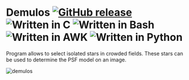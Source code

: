 # Demulos [![GitHub release](http://www.astro.uni.wroc.pl/ludzie/brus/img/github/ver20170523.svg "download")](https://github.com/pbrus/demulos/) ![Written in C](http://www.astro.uni.wroc.pl/ludzie/brus/img/github/c.svg "language") ![Written in Bash](http://www.astro.uni.wroc.pl/ludzie/brus/img/github/bash.svg "language") ![Written in AWK](http://www.astro.uni.wroc.pl/ludzie/brus/img/github/awk.svg "language") ![Written in Python](http://www.astro.uni.wroc.pl/ludzie/brus/img/github/python.svg "language")

Program allows to select isolated stars in crowded fields. These stars can be used to determine the PSF model on an image.

![demulos](http://www.astro.uni.wroc.pl/ludzie/brus/img/github/demulos.gif)
